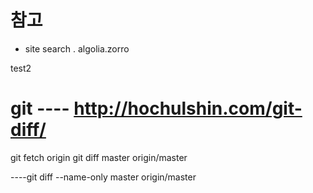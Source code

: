 






# 참고
- site search . algolia.zorro

test2



# git ---- http://hochulshin.com/git-diff/
git fetch origin
git diff master origin/master 

----git diff --name-only master origin/master 
